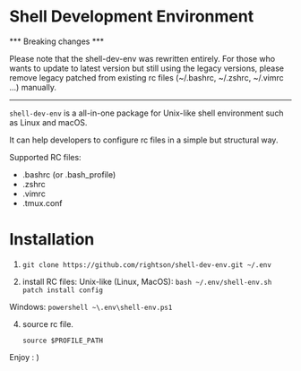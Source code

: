 Shell Development Environment
===================

*** Breaking changes ***

Please note that the shell-dev-env was rewritten entirely.
For those who wants to update to latest version but still using the legacy versions,
please remove legacy patched from existing rc files (~/.bashrc, ~/.zshrc, ~/.vimrc ...) manually.

---

`shell-dev-env` is a all-in-one package for Unix-like shell environment such as Linux and macOS.

It can help developers to configure rc files in a simple but structural way.

Supported RC files:
   - .bashrc (or .bash_profile)
   - .zshrc
   - .vimrc
   - .tmux.conf

Installation
===================

1. `git clone https://github.com/rightson/shell-dev-env.git ~/.env`

2.  install RC files:
Unix-like (Linux, MacOS):
	`bash ~/.env/shell-env.sh patch install config`

Windows:
	`powershell ~\.env\shell-env.ps1`

4. source rc file.

	`source $PROFILE_PATH`

Enjoy : )

